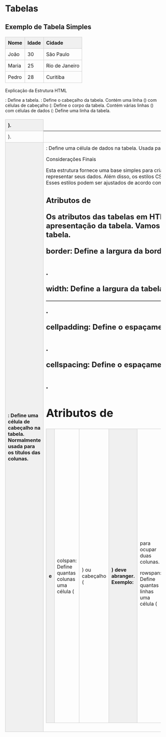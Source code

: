 # Tabelas

<!DOCTYPE html>
<html lang="pt-BR">
<head>
    <meta charset="UTF-8">
    <title>Tabela Simples</title>
    <style>
        /* Estilos opcionais para este exemplo */
        table {
            width: 100%;
            border-collapse: collapse;
            margin-top: 20px;
        }
        th, td {
            border: 1px solid #ccc;
            padding: 8px;
            text-align: left;
        }
        th {
            background-color: #f0f0f0;
        }
    </style>
</head>
<body>
    <h2>Exemplo de Tabela Simples</h2>
    <table>
        <thead>
            <tr>
                <th>Nome</th>
                <th>Idade</th>
                <th>Cidade</th>
            </tr>
        </thead>
        <tbody>
            <tr>
                <td>João</td>
                <td>30</td>
                <td>São Paulo</td>
            </tr>
            <tr>
                <td>Maria</td>
                <td>25</td>
                <td>Rio de Janeiro</td>
            </tr>
            <tr>
                <td>Pedro</td>
                <td>28</td>
                <td>Curitiba</td>
            </tr>
        </tbody>
    </table>
</body>
</html>

Explicação da Estrutura HTML

<table>: Define a tabela.

<thead>: Define o cabeçalho da tabela. Contém uma linha (<tr>) com células de cabeçalho (<th>).

<tbody>: Define o corpo da tabela. Contém várias linhas (<tr>) com células de dados (<td>).

<tr>: Define uma linha da tabela.

<th>: Define uma célula de cabeçalho na tabela. Normalmente usada para os títulos das colunas.

<td>: Define uma célula de dados na tabela. Usada para os dados dentro das células.

Considerações Finais

Esta estrutura fornece uma base simples para criar tabelas em HTML. Você pode expandir essa estrutura adicionando mais linhas e colunas conforme necessário para representar seus dados. Além disso, os estilos CSS opcionais foram adicionados para melhorar a aparência da tabela, como o espaçamento, alinhamento e bordas. Esses estilos podem ser ajustados de acordo com os requisitos de design do seu projeto.

## Atributos de <table>

Os atributos das tabelas em HTML são usados para controlar vários aspectos do comportamento e da apresentação da tabela. Vamos explorar os principais atributos que podem ser usados em elementos de tabela.

border: Define a largura da borda das células da tabela. Exemplo: <table border="1">.

width: Define a largura da tabela. Pode ser especificada em pixels (px) ou porcentagem (%). Exemplo: <table width="100%">.

cellpadding: Define o espaçamento interno (espaço dentro das células) da tabela. Exemplo: <table cellpadding="10">.

cellspacing: Define o espaçamento entre as células da tabela. Exemplo: <table cellspacing="5">.

## Atributos de <th> e <td>

colspan: Define quantas colunas uma célula (<td>) ou cabeçalho (<th>) deve abranger. Exemplo: <td colspan="2"> para ocupar duas colunas.

rowspan: Define quantas linhas uma célula (<td>) ou cabeçalho (<th>) deve abranger. Exemplo: <td rowspan="3"> para ocupar três linhas.

## Outros Atributos

align: Alinha o conteúdo de uma célula horizontalmente. Pode ser "left", "center", "right", ou "justify". Exemplo: <td align="center">.

valign: Alinha o conteúdo de uma célula verticalmente. Pode ser "top", "middle", ou "bottom". Exemplo: <td valign="middle">.

scope: Especifica o escopo de uma célula de cabeçalho (<th>), indicando se ele se aplica a uma coluna ("col"), uma linha ("row"), uma coluna de grupo ("colgroup"), ou uma linha de grupo ("rowgroup"). Exemplo: <th scope="col">.

Exemplo de Utilização

<!DOCTYPE html>
<html lang="pt-BR">
<head>
    <meta charset="UTF-8">
    <title>Atributos de Tabelas</title>
</head>
<body>
    <h2>Exemplo de Tabela com Atributos</h2>
    <table border="1" width="50%" cellpadding="5" cellspacing="0">
        <thead>
            <tr>
                <th>Nome</th>
                <th>Idade</th>
                <th>País</th>
            </tr>
        </thead>
        <tbody>
            <tr>
                <td colspan="2">João Silva</td>
                <td rowspan="2">Brasil</td>
            </tr>
            <tr>
                <td>Maria Santos</td>
                <td>30</td>
            </tr>
        </tbody>
    </table>
</body>
</html>

Explicação do Exemplo

<table border="1" width="50%" cellpadding="5" cellspacing="0">: Define uma tabela com borda de largura 1px, largura de 50% da largura do contêiner pai, padding interno de 5px e cellspacing de 0.

<td colspan="2">João Silva</td>: A célula "João Silva" ocupa duas colunas.

<td rowspan="2">Brasil</td>: A célula "Brasil" ocupa duas linhas.

Esses são alguns dos principais atributos que você pode usar para personalizar e estruturar suas tabelas em HTML. Eles ajudam a melhorar a acessibilidade, a apresentação e a estruturação dos dados apresentados em tabelas dentro de páginas da web.
